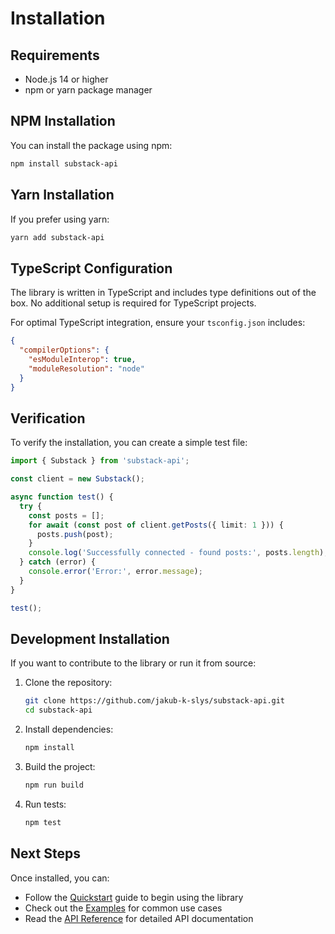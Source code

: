 # Installation

## Requirements

- Node.js 14 or higher
- npm or yarn package manager

## NPM Installation

You can install the package using npm:

```bash
npm install substack-api
```

## Yarn Installation

If you prefer using yarn:

```bash
yarn add substack-api
```

## TypeScript Configuration

The library is written in TypeScript and includes type definitions out of the box. No additional setup is required for TypeScript projects.

For optimal TypeScript integration, ensure your `tsconfig.json` includes:

```json
{
  "compilerOptions": {
    "esModuleInterop": true,
    "moduleResolution": "node"
  }
}
```

## Verification

To verify the installation, you can create a simple test file:

```typescript
import { Substack } from 'substack-api';

const client = new Substack();

async function test() {
  try {
    const posts = [];
    for await (const post of client.getPosts({ limit: 1 })) {
      posts.push(post);
    }
    console.log('Successfully connected - found posts:', posts.length);
  } catch (error) {
    console.error('Error:', error.message);
  }
}

test();
```

## Development Installation

If you want to contribute to the library or run it from source:

1. Clone the repository:
   ```bash
   git clone https://github.com/jakub-k-slys/substack-api.git
   cd substack-api
   ```

2. Install dependencies:
   ```bash
   npm install
   ```

3. Build the project:
   ```bash
   npm run build
   ```

4. Run tests:
   ```bash
   npm test
   ```

## Next Steps

Once installed, you can:

- Follow the [Quickstart](quickstart.md) guide to begin using the library
- Check out the [Examples](examples.md) for common use cases
- Read the [API Reference](api-reference.md) for detailed API documentation
